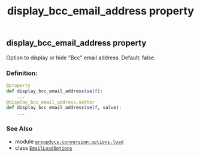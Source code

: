 ﻿---
title: display_bcc_email_address property
second_title: GroupDocs.Conversion for Python via .NET API References
description: 
type: docs
weight: 90
url: /python-net/groupdocs.conversion.options.load/emailloadoptions/display_bcc_email_address/
is_root: false
---

## display_bcc_email_address property


Option to display or hide "Bcc" email address. Default: false.
### Definition:
```python
@property
def display_bcc_email_address(self):
    ...
@display_bcc_email_address.setter
def display_bcc_email_address(self, value):
    ...
```

### See Also
* module [`groupdocs.conversion.options.load`](../../)
* class [`EmailLoadOptions`](/conversion/python-net/groupdocs.conversion.options.load/emailloadoptions)
